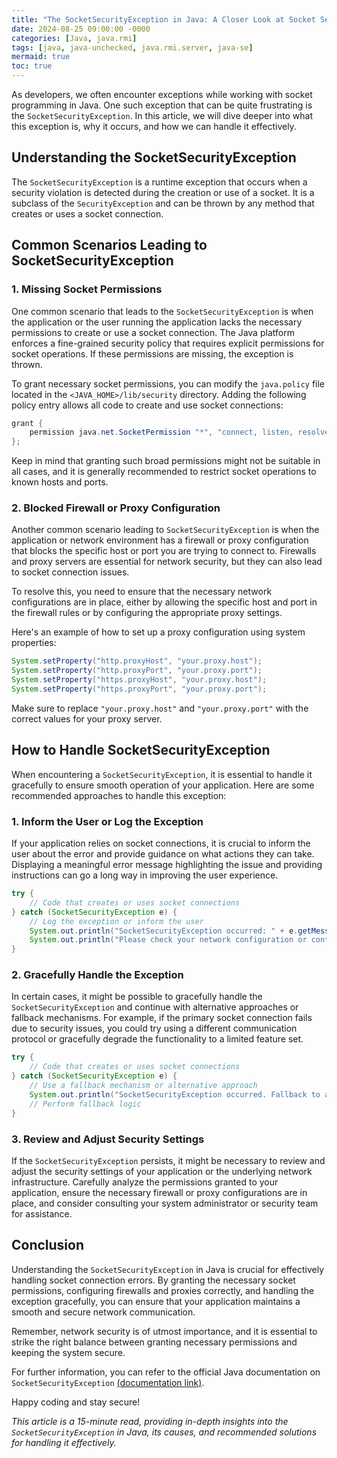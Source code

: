 ```yaml
---
title: "The SocketSecurityException in Java: A Closer Look at Socket Security Errors"
date: 2024-08-25 09:00:00 -0000
categories: [Java, java.rmi]
tags: [java, java-unchecked, java.rmi.server, java-se]
mermaid: true
toc: true
---
```



As developers, we often encounter exceptions while working with socket programming in Java. One such exception that can be quite frustrating is the `SocketSecurityException`. In this article, we will dive deeper into what this exception is, why it occurs, and how we can handle it effectively.

## Understanding the SocketSecurityException

The `SocketSecurityException` is a runtime exception that occurs when a security violation is detected during the creation or use of a socket. It is a subclass of the `SecurityException` and can be thrown by any method that creates or uses a socket connection.

## Common Scenarios Leading to SocketSecurityException

### 1. Missing Socket Permissions

One common scenario that leads to the `SocketSecurityException` is when the application or the user running the application lacks the necessary permissions to create or use a socket connection. The Java platform enforces a fine-grained security policy that requires explicit permissions for socket operations. If these permissions are missing, the exception is thrown.

To grant necessary socket permissions, you can modify the `java.policy` file located in the `<JAVA_HOME>/lib/security` directory. Adding the following policy entry allows all code to create and use socket connections:

```java
grant {
    permission java.net.SocketPermission "*", "connect, listen, resolve";
};
```

Keep in mind that granting such broad permissions might not be suitable in all cases, and it is generally recommended to restrict socket operations to known hosts and ports.

### 2. Blocked Firewall or Proxy Configuration

Another common scenario leading to `SocketSecurityException` is when the application or network environment has a firewall or proxy configuration that blocks the specific host or port you are trying to connect to. Firewalls and proxy servers are essential for network security, but they can also lead to socket connection issues.

To resolve this, you need to ensure that the necessary network configurations are in place, either by allowing the specific host and port in the firewall rules or by configuring the appropriate proxy settings.

Here's an example of how to set up a proxy configuration using system properties:

```java
System.setProperty("http.proxyHost", "your.proxy.host");
System.setProperty("http.proxyPort", "your.proxy.port");
System.setProperty("https.proxyHost", "your.proxy.host");
System.setProperty("https.proxyPort", "your.proxy.port");
```

Make sure to replace `"your.proxy.host"` and `"your.proxy.port"` with the correct values for your proxy server.

## How to Handle SocketSecurityException

When encountering a `SocketSecurityException`, it is essential to handle it gracefully to ensure smooth operation of your application. Here are some recommended approaches to handle this exception:

### 1. Inform the User or Log the Exception

If your application relies on socket connections, it is crucial to inform the user about the error and provide guidance on what actions they can take. Displaying a meaningful error message highlighting the issue and providing instructions can go a long way in improving the user experience.

```java
try {
    // Code that creates or uses socket connections
} catch (SocketSecurityException e) {
    // Log the exception or inform the user
    System.out.println("SocketSecurityException occurred: " + e.getMessage());
    System.out.println("Please check your network configuration or contact your system administrator for further assistance.");
}
```

### 2. Gracefully Handle the Exception

In certain cases, it might be possible to gracefully handle the `SocketSecurityException` and continue with alternative approaches or fallback mechanisms. For example, if the primary socket connection fails due to security issues, you could try using a different communication protocol or gracefully degrade the functionality to a limited feature set.

```java
try {
    // Code that creates or uses socket connections
} catch (SocketSecurityException e) {
    // Use a fallback mechanism or alternative approach
    System.out.println("SocketSecurityException occurred. Fallback to alternative approach...");
    // Perform fallback logic
}
```

### 3. Review and Adjust Security Settings

If the `SocketSecurityException` persists, it might be necessary to review and adjust the security settings of your application or the underlying network infrastructure. Carefully analyze the permissions granted to your application, ensure the necessary firewall or proxy configurations are in place, and consider consulting your system administrator or security team for assistance.

## Conclusion

Understanding the `SocketSecurityException` in Java is crucial for effectively handling socket connection errors. By granting the necessary socket permissions, configuring firewalls and proxies correctly, and handling the exception gracefully, you can ensure that your application maintains a smooth and secure network communication.

Remember, network security is of utmost importance, and it is essential to strike the right balance between granting necessary permissions and keeping the system secure.

For further information, you can refer to the official Java documentation on `SocketSecurityException` [(documentation link)](https://docs.oracle.com/en/java/javase/11/docs/api/java.base/java/net/SocketPermission.html#Security_Exceptions).

Happy coding and stay secure!

*This article is a 15-minute read, providing in-depth insights into the `SocketSecurityException` in Java, its causes, and recommended solutions for handling it effectively.*